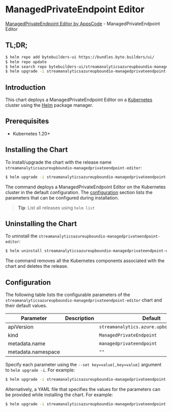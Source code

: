# ManagedPrivateEndpoint Editor

[ManagedPrivateEndpoint Editor by AppsCode](https://byte.builders) - ManagedPrivateEndpoint Editor

## TL;DR;

```bash
$ helm repo add bytebuilders-ui https://bundles.byte.builders/ui/
$ helm repo update
$ helm search repo bytebuilders-ui/streamanalyticsazureupboundio-managedprivateendpoint-editor --version=v0.4.18
$ helm upgrade -i streamanalyticsazureupboundio-managedprivateendpoint-editor bytebuilders-ui/streamanalyticsazureupboundio-managedprivateendpoint-editor -n default --create-namespace --version=v0.4.18
```

## Introduction

This chart deploys a ManagedPrivateEndpoint Editor on a [Kubernetes](http://kubernetes.io) cluster using the [Helm](https://helm.sh) package manager.

## Prerequisites

- Kubernetes 1.20+

## Installing the Chart

To install/upgrade the chart with the release name `streamanalyticsazureupboundio-managedprivateendpoint-editor`:

```bash
$ helm upgrade -i streamanalyticsazureupboundio-managedprivateendpoint-editor bytebuilders-ui/streamanalyticsazureupboundio-managedprivateendpoint-editor -n default --create-namespace --version=v0.4.18
```

The command deploys a ManagedPrivateEndpoint Editor on the Kubernetes cluster in the default configuration. The [configuration](#configuration) section lists the parameters that can be configured during installation.

> **Tip**: List all releases using `helm list`

## Uninstalling the Chart

To uninstall the `streamanalyticsazureupboundio-managedprivateendpoint-editor`:

```bash
$ helm uninstall streamanalyticsazureupboundio-managedprivateendpoint-editor -n default
```

The command removes all the Kubernetes components associated with the chart and deletes the release.

## Configuration

The following table lists the configurable parameters of the `streamanalyticsazureupboundio-managedprivateendpoint-editor` chart and their default values.

|     Parameter      | Description |                        Default                        |
|--------------------|-------------|-------------------------------------------------------|
| apiVersion         |             | <code>streamanalytics.azure.upbound.io/v1beta1</code> |
| kind               |             | <code>ManagedPrivateEndpoint</code>                   |
| metadata.name      |             | <code>managedprivateendpoint</code>                   |
| metadata.namespace |             | <code>""</code>                                       |


Specify each parameter using the `--set key=value[,key=value]` argument to `helm upgrade -i`. For example:

```bash
$ helm upgrade -i streamanalyticsazureupboundio-managedprivateendpoint-editor bytebuilders-ui/streamanalyticsazureupboundio-managedprivateendpoint-editor -n default --create-namespace --version=v0.4.18 --set apiVersion=streamanalytics.azure.upbound.io/v1beta1
```

Alternatively, a YAML file that specifies the values for the parameters can be provided while
installing the chart. For example:

```bash
$ helm upgrade -i streamanalyticsazureupboundio-managedprivateendpoint-editor bytebuilders-ui/streamanalyticsazureupboundio-managedprivateendpoint-editor -n default --create-namespace --version=v0.4.18 --values values.yaml
```
